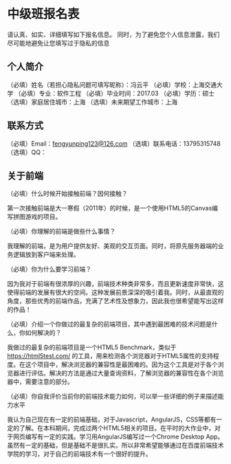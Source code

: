 # 中级班报名表

请认真、如实、详细填写如下报名信息。
同时，为了避免您个人信息泄露，我们尽可能地避免让您填写过于隐私的信息

## 个人简介

（必填）姓名（若担心隐私问题可填写昵称）：冯云平
（必填）学校：上海交通大学
（必填）专业：软件工程
（必填）毕业时间：2017.03
（必填）学历：硕士
（选填）家庭居住城市：上海
（选填）未来期望工作城市：上海

## 联系方式

（必填）Email：fengyunping123@126.com
（选填）联系电话：13795315748
（选填）QQ：

## 关于前端

（必填）什么时候开始接触前端？因何接触？
 
 第一次接触前端是大一寒假（2011年）的时候，是一个使用HTML5的Canvas编写拼图游戏的项目。

（必填）你理解的前端是做些什么事情？
 
 我理解的前端，是为用户提供友好、美观的交互页面。同时，将原先服务器端的业务逻辑放到客户端来处理。

（必填）你为什么要学习前端？
 
 因为我对于前端有很浓厚的兴趣，前端技术种类非常多，而且更新速度非常快，这使得前端的发展有很大的空间。这种发展前景深深的吸引着我。同时，从最直观的角度，那些优秀的前端作品，充满了艺术性及想象力，因此我也很希望能写出这样的作品！

（必填）介绍一个你做过的最复杂的前端项目，其中遇到最困难的技术问题是什么，你如何解决的？
 
 我做过的最复杂的前端项目是一个HTML5 Benchmark，类似于 https://html5test.com/ 的工具，用来检测各个浏览器对于HTML5属性的支持程度。在这个项目中，解决浏览器的兼容性是最困难的。因为这个工具是对于各个浏览器进行评估。解决的方法是通过大量查询资料，了解浏览器的兼容性在各个浏览器中，需要注意的部分。

（必填）你自我评价当前你的前端技术能力如何，可以举一些详细的例子来描述能力水平
 
 我认为自己现在有一定的前端基础，对于Javascript，AngularJS，CSS等都有一定的了解。在本科期间，完成过两个HTML5相关的项目。在平时的大作业中，对于网页编写有一定的实践。学习用AngularJS编写过一个Chrome Desktop App。虽然有一定的基础，但是基础不是很扎实。所以非常希望能够通过在百度前端技术学院的学习，对于自己的前端技术有一个很好的提升。

